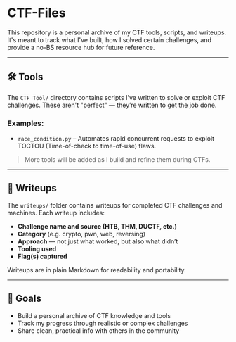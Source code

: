 # CTF-Files

This repository is a personal archive of my CTF tools, scripts, and writeups. It's meant to track what I've built, how I solved certain challenges, and provide a no-BS resource hub for future reference.

---

## 🛠️ Tools

The `CTF Tool/` directory contains scripts I've written to solve or exploit CTF challenges. These aren't "perfect" — they’re written to get the job done.

### Examples:
- `race_condition.py` – Automates rapid concurrent requests to exploit TOCTOU (Time-of-check to time-of-use) flaws.

> More tools will be added as I build and refine them during CTFs.

---

## 🧠 Writeups

The `writeups/` folder contains writeups for completed CTF challenges and machines. Each writeup includes:

- **Challenge name and source (HTB, THM, DUCTF, etc.)**
- **Category** (e.g. crypto, pwn, web, reversing)
- **Approach** — not just what worked, but also what didn’t
- **Tooling used**
- **Flag(s) captured**

Writeups are in plain Markdown for readability and portability.

---

## 📌 Goals

- Build a personal archive of CTF knowledge and tools
- Track my progress through realistic or complex challenges
- Share clean, practical info with others in the community



